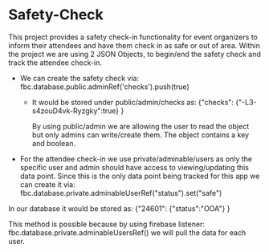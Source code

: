 # Safety-Check

This project provides a safety check-in functionality for event organizers to inform their attendees and have them check in as safe or out of area. Within the project we are using 2 JSON Objects, to begin/end the safety check and track the attendee check-in.

* We can create the safety check via:
  fbc.database.public.adminRef('checks').push(true)
  
  * It would be stored under public/admin/checks as:
            {"checks":
                {"-L3-s4zouD4vk-Ryzgky":true}
            }
    
    By using public/admin we are allowing the user to read the object but only admins can write/create them. The object contains a key and boolean.

* For the attendee check-in we use private/adminable/users as only the specific user and admin should have access to viewing/updating this data point. Since this is the only data point being tracked for this app we can create it via:
        fbc.database.private.adminableUserRef("status").set("safe")

In our database it would be stored as:
    {"24601":
        {"status":"OOA"}
    }

This method is possible because by using firebase listener: fbc.database.private.adminableUsersRef() we will pull the data for each user.








